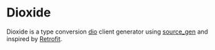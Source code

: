 # Dioxide

Dioxide is a type conversion [dio](https://github.com/flutterchina/dio/) client generator using [source_gen](https://github.com/dart-lang/source_gen) and inspired by [Retrofit](https://github.com/square/retrofit).
